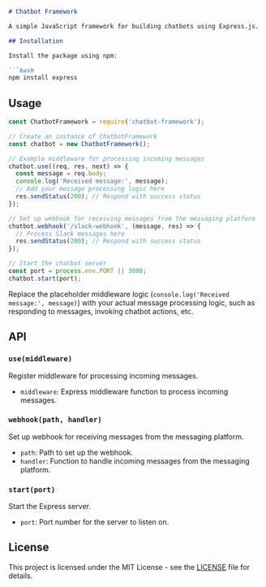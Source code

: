 ```markdown
# Chatbot Framework

A simple JavaScript framework for building chatbots using Express.js.

## Installation

Install the package using npm:

```bash
npm install express
```

## Usage

```javascript
const ChatbotFramework = require('chatbot-framework');

// Create an instance of ChatbotFramework
const chatbot = new ChatbotFramework();

// Example middleware for processing incoming messages
chatbot.use((req, res, next) => {
  const message = req.body;
  console.log('Received message:', message);
  // Add your message processing logic here
  res.sendStatus(200); // Respond with success status
});

// Set up webhook for receiving messages from the messaging platform
chatbot.webhook('/slack-webhook', (message, res) => {
  // Process Slack messages here
  res.sendStatus(200); // Respond with success status
});

// Start the chatbot server
const port = process.env.PORT || 3000;
chatbot.start(port);
```

Replace the placeholder middleware logic (`console.log('Received message:', message)`) with your actual message processing logic, such as responding to messages, invoking chatbot actions, etc.

## API

### `use(middleware)`

Register middleware for processing incoming messages.

- `middleware`: Express middleware function to process incoming messages.

### `webhook(path, handler)`

Set up webhook for receiving messages from the messaging platform.

- `path`: Path to set up the webhook.
- `handler`: Function to handle incoming messages from the messaging platform.

### `start(port)`

Start the Express server.

- `port`: Port number for the server to listen on.

## License

This project is licensed under the MIT License - see the [LICENSE](LICENSE) file for details.
```
